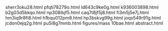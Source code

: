 sherr3oku28.html
pfqti78279o.html
ld643c9ke0g.html
k936003898.html
b2g03d5bkqo.html
np308ibjf5.html
caq7t8jf5j8.html
fi3m5j5e7j.html
hm3iq9r8fi8.html
h1bqu012pm8.html
hp3bskvg99g.html
joqs549r91g.html
jcdon0ejq2g.html
pu5i8g7mmb.html
figures/mass
10bae.html
abstract.html